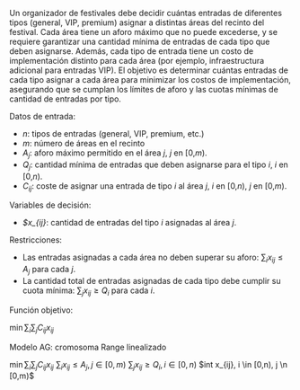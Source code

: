 Un organizador de festivales debe decidir cuántas entradas de diferentes tipos (general, VIP, premium) asignar a distintas áreas del recinto del festival. Cada área tiene un aforo máximo que no puede excederse, y se requiere garantizar una cantidad mínima de entradas de cada tipo que deben asignarse. Además, cada tipo de entrada tiene un costo de implementación distinto para cada área (por ejemplo, infraestructura adicional para entradas VIP). El objetivo es determinar cuántas entradas de cada tipo asignar a cada área para minimizar los costos de implementación, asegurando que se cumplan los límites de aforo y las cuotas mínimas de cantidad de entradas por tipo.

Datos de entrada:

- <i>n</i>: tipos de entradas (general, VIP, premium, etc.)
- <i>m</i>: número de áreas en el recinto
- <i>$A_j$</i>: aforo máximo permitido en el área <i>j</i>, <i>j</i> en [0,<i>m</i>).
- <i>$Q_j$</i>​: cantidad mínima de entradas que deben asignarse para el tipo <i>i</i>, <i>i</i> en [0,<i>n</i>).
- <i>$C_{ij}$</i>​: coste de asignar una entrada de tipo <i>i</i> al área <i>j</i>, <i>i</i> en [0,<i>n</i>), <i>j</i> en [0,<i>m</i>).

Variables de decisión:

- <i>$x_{ij}</i>​: cantidad de entradas del tipo <i>i</i> asignadas al área <i>j</i>. 

Restricciones:

- Las entradas asignadas a cada área no deben superar su aforo: $\sum_i x_{ij} \leq A_j$ para cada <i>j</i>.
- La cantidad total de entradas asignadas de cada tipo debe cumplir su cuota mínima:
$\sum_j x_{ij}  \geq Q_i$ para cada <i>i</i>.


Función objetivo:

$\min \sum_i \sum_j C_{ij} x_{ij}$

Modelo AG: cromosoma Range linealizado

$\min \sum_i \sum_j C_{ij} x_{ij}$
$\sum_i x_{ij} \leq A_j, j \in [0,m)$
$\sum_j x_{ij}  \geq Q_i, i \in [0,n)$
$int x_{ij},  i \in [0,n), j  \n [0,m)$